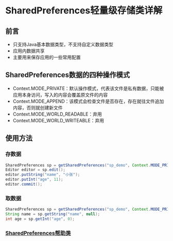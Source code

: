 # SharedPreferences轻量级存储类详解

## 前言
* 只支持Java基本数据类型，不支持自定义数据类型
* 应用内数据共享
* 主要用来保存应用的一些常用配置

## SharedPreferences数据的四种操作模式
* Context.MODE_PRIVATE：默认操作模式，代表该文件是私有数据，只能被应用本身访问，写入的内容会覆盖原文件的内容
* Context.MODE_APPEND：该模式会检查文件是否存在，存在就往文件追加内容，否则就创建新文件
* Context.MODE_WORLD_READABLE：弃用
* Context.MODE_WORLD_WRITEABLE：弃用

## 使用方法
### 存数据
```java
SharedPreferences sp = getSharedPreferences("sp_demo", Context.MODE_PRIVATE);
Editor editor = sp.edit();
editor.putString("name", "小张");
editor.putInt("age", 11);
editor.commit();
```
### 取数据
```java
SharedPreferences sp = getSharedPreferences("sp_demo", Context.MODE_PRIVATE);
String name = sp.getString("name", null);
int age = sp.getInt("age", 0);
```

### [SharedPreferences帮助类](https://github.com/nullWolf007/Android/blob/master/Java/SharedPreferencesUtil.java)
